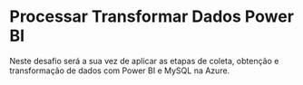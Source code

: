 # Processar Transformar Dados Power BI

Neste desafio será a sua vez de aplicar as etapas de coleta, obtenção e transformação de dados com Power BI e MySQL na Azure. 
